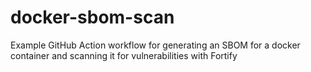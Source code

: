 # docker-sbom-scan
Example GitHub Action workflow for generating an SBOM for a docker container and scanning it for vulnerabilities with Fortify
